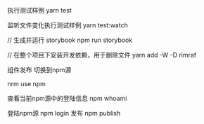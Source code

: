 执行测试样例
yarn test

监听文件变化执行测试样例
yarn test:watch

// 生成并运行 storybook
npm run storybook

// 在整个项目下安装开发依赖，用于删除文件
yarn add -W -D rimraf


组件发布
切换到npm源

nrm use npm

查看当前npm源中的登陆信息
npm whoami

登陆npm源
npm login
发布
npm publish
